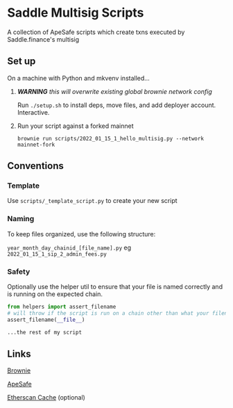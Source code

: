 # Saddle Multisig Scripts

A collection of ApeSafe scripts which create txns executed by Saddle.finance's multisig

## Set up

On a machine with Python and mkvenv installed...

1. ***WARNING** this will overwrite existing global brownie network config*

    Run `./setup.sh` to install deps, move files, and add deployer account. Interactive. 
    
2. Run your script against a forked mainnet

    `brownie run scripts/2022_01_15_1_hello_multisig.py --network mainnet-fork`

## Conventions

### Template
Use `scripts/_template_script.py` to create your new script

### Naming
To keep files organized, use the following structure: 

`year_month_day_chainid_[file_name].py` eg `2022_01_15_1_sip_2_admin_fees.py`

### Safety
Optionally use the helper util to ensure that your file is named correctly and is running on the expected chain.

```python
from helpers import assert_filename
# will throw if the script is run on a chain other than what your filename specifies 
assert_filename(__file__)

...the rest of my script
```

## Links
[Brownie](https://eth-brownie.readthedocs.io/en/stable/toctree.html)

[ApeSafe](https://github.com/banteg/ape-safe)

[Etherscan Cache](https://github.com/banteg/etherscan-cache) (optional)
